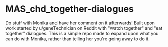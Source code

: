 # MAS_chd_together-dialogues
Do stuff with Monika and have her comment on it afterwards! Built upon work started by u/geneTechnician on Reddit with "watch together" and "eat together" dialogues. 
This is a simple repo made to expand upon what you can do with Monika, rather than telling her you're going away to do it. 
